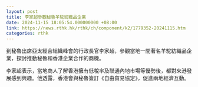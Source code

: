 ```yaml
---
layout: post
title: 李家超參觀秘魯羊駝紡織品企業
date: 2024-11-15 18:05:54.000000000 +08:00
link: https://news.rthk.hk/rthk/ch/component/k2/1779352-20241115.htm
categories: rthk
---
```


到秘魯出席亞太經合組織峰會的行政長官李家超，參觀當地一間著名羊駝紡織品企業，探討推動秘魯和香港企業合作的商機。

李家超表示，當地商人了解香港擁有低稅率及聯通內地市場等優勢後，都對來港發展感到興趣。他透露，香港會與秘魯簽訂《自由貿易協定》，促進兩地經濟互動。
